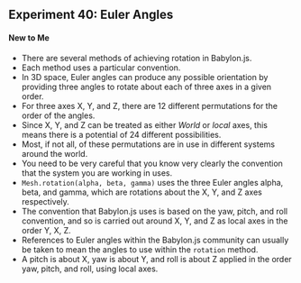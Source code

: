 ## Experiment 40: Euler Angles

#### New to Me
- There are several methods of achieving rotation in Babylon.js.
- Each method uses a particular convention.
- In 3D space, Euler angles can produce any possible orientation by providing three angles to rotate about each of three axes in a given order.
- For three axes X, Y, and Z, there are 12 different permutations for the order of the angles.
- Since X, Y, and Z can be treated as either *World* or *local* axes, this means there is a potential of 24 different possibilities.
- Most, if not all, of these permutations are in use in different systems around the world.
- You need to be very careful that you know very clearly the convention that the system you are working in uses.
- `Mesh.rotation(alpha, beta, gamma)` uses the three Euler angles alpha, beta, and gamma, which are rotations about the X, Y, and Z axes respectively.
- The convention that Babylon.js uses is based on the yaw, pitch, and roll convention, and so is carried out around X, Y, and Z as local axes in the order Y, X, Z.
- References to Euler angles within the Babylon.js community can usually be taken to mean the angles to use within the `rotation` method.
- A pitch is about X, yaw is about Y, and roll is about Z applied in the order yaw, pitch, and roll, using local axes.